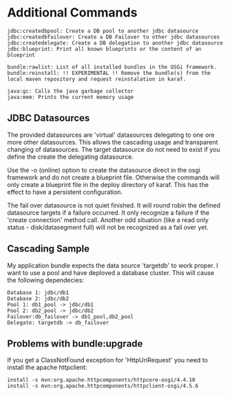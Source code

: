 Additional Commands
=============

	jdbc:createdbpool: Create a DB pool to another jdbc datasource
	jdbc:createdbfailover: Create a DB Failover to other jdbc datasources
	jdbc:createdelegate: Create a DB delegation to another jdbc datasource
	jdbc:blueprint: Print all known blueprints or the content of an blueprint
	
	bundle:rawlist: List of all installed bundles in the OSGi framework.
	bundle:reinstall: !! EXPERIMENTAL !! Remove the bundle(s) from the local maven repository and request reinstalation in karaf.
	
	java:gc: Calls the java garbage collector
	java:mem: Prints the current memory usage
	
JDBC Datasources
-------------

The provided datasources are 'virtual' datasources delegating to one ore more other datasources. This allows the cascading usage and
transparent changing of datasources. The target datasource do not need to exist if you define the create the delegating datasource.

Use the -o (online) option to create the datasource direct in the osgi framework and do not create a blueprint file. Otherwise
the commands will only create a blueprint file in the deploy directory of karaf. This has the effect to have a persistent configuration.

The fail over datasource is not quiet finished. It will round robin the defined datasource targets if a failure occurred. It only
recognize a failure if the 'create connection' method call. Another odd situation (like a read only status - disk/datasegment full) will not
be recognized as a fail over yet.

Cascading Sample
-------------

My application bundle expects the data source 'targetdb' to work proper. I want to use a pool and have deploved a database cluster. 
This will cause the following dependecies:

	Database 1: jdbc/db1
	Database 2: jdbc/db2
	Pool 1: db1_pool -> jdbc/db1
	Pool 2: db2_pool -> jdbc/db2
	Failover:db_failover -> db1_pool,db2_pool
	Delegate: targetdb -> db_failover


Problems with bundle:upgrade
---------------

If you get a ClassNotFound exception for 'HttpUriRequest' you need to install the apache httpclient:

    install -s mvn:org.apache.httpcomponents/httpcore-osgi/4.4.10
    install -s mvn:org.apache.httpcomponents/httpclient-osgi/4.5.6
 



